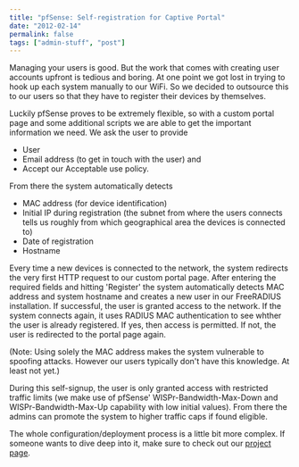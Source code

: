 ```yaml
---
title: "pfSense: Self-registration for Captive Portal"
date: "2012-02-14"
permalink: false
tags: ["admin-stuff", "post"]
---
```


Managing your users is good. But the work that comes with creating user accounts upfront is tedious and boring. At one point we got lost in trying to hook up each system manually to our WiFi. So we decided to outsource this to our users so that they have to register their devices by themselves.

Luckily pfSense proves to be extremely flexible, so with a custom portal page and some additional scripts we are able to get the important information we need. We ask the user to provide

- User
- Email address (to get in touch with the user) and
- Accept our Acceptable use policy.

From there the system automatically detects

- MAC address (for device identification)
- Initial IP during registration (the subnet from where the users connects tells us roughly from which geographical area the devices is connected to)
- Date of registration
- Hostname

Every time a new devices is connected to the network, the system redirects the very first HTTP request to our custom portal page. After entering the required fields and hitting 'Register' the system automatically detects MAC address and system hostname and creates a new user in our FreeRADIUS installation. If successful, the user is granted access to the network. If the system connects again, it uses RADIUS MAC authentication to see whther the user is already registered. If yes, then access is permitted. If not, the user is redirected to the portal page again.

(Note: Using solely the MAC address makes the system vulnerable to spoofing attacks. However our users typically don't have this knowledge. At least not yet.)

During this self-signup, the user is only granted access with restricted traffic limits (we make use of pfSense' WISPr-Bandwidth-Max-Down and WISPr-Bandwidth-Max-Up capability with low initial values). From there the admins can promote the system to higher traffic caps if found eligible.

The whole configuration/deployment process is a little bit more complex. If someone wants to dive deep into it, make sure to check out our [project page](https://github.com/x-ian/pfSensePortal).
